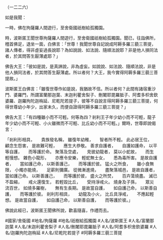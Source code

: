 （一二二六）

如是我聞：

一時，佛在拘薩羅人間遊行，至舍衛國祇樹給孤獨園。

時，波斯匿王聞世尊拘薩羅人間遊行，至舍衛國祇樹給孤獨園。聞已，往詣佛所，稽首佛足，退坐一面，白佛言：「世尊！我聞世尊自記說成阿耨多羅三藐三菩提，諸人傳者，得非虛妄過長說耶？為如說說、如法說、隨順法說耶？非是他人損同法者，於其問答生厭薄處耶？」

佛告大王：「彼如是說，是真諦說，非為虛妄。如說說、如法說、隨順法說，非是他人損同法者，於其問答生厭薄處。所以者何？大王，我今實得阿耨多羅三藐三菩提故。」

波斯匿王白佛言：「雖復世尊作如是說，我猶故不信。所以者何？此間有諸宿重沙門、婆羅門，所謂富蘭那迦葉、末迦利瞿舍梨子、刪闍耶毘羅胝子、阿耆多枳舍欽婆羅、迦羅拘陀迦栴延、尼乾陀若提子，彼等不自說言得阿耨多羅三藐三菩提，何得世尊幼小年少，出家未久，而便自證得阿耨多羅三藐三菩提？」

佛告大王：「有四種雖小而不可輕。何等為四？剎利王子年少幼小而不可輕，龍子年少幼小而不可輕、小火雖微而不可輕、比丘幼小而不可輕。」爾時，世尊即說偈言：

「剎利形相具，　　貴族發名稱，
雖復年幼稚，　　智者所不輕。
此必居王位，　　顧念生怨害，
是故難可輕，　　應生大恭敬。
善求自護者，　　自護如護命，
以平等自護，　　而等護於命。
聚落及空處，　　見彼幼龍者，
莫以小蛇故，　　而生輕慢想。
雜色小龍形，　　亦應令安樂，
輕蛇無士女，　　悉為毒所害。
是故自護者，　　當如護己命，
以斯善護己，　　而等護於彼。
猛火之所食，　　雖小食無限，
小燭亦能燒，　　足薪則彌廣。
從微漸進燒，　　盡聚落城邑，
是故自護者，　　當如護己命。
以斯善護己，　　而等護於彼，
盛火之所焚，　　百卉蕩燒盡。
滅已不盈縮，　　戒火還復生，
若輕毀比丘，　　受持淨戒火。
燒身及子孫，　　眾災流百世，
如燒多羅樹，　　無有生長期。
是故當自護，　　如自護己命，
以斯善自護，　　而等護於彼。
剎利形相具，　　幼龍及小火，
比丘具淨戒，　　不應起輕想。
是故當自護，　　如自護己命，
以斯善自護，　　而等護於彼。」

佛說此經已，波斯匿王聞佛所說，歡喜隨喜，作禮而去。

#國家/舍衛國
#地名/拘薩羅
#地名/祇樹給孤獨園
#人名/波斯匿王
#人名/富蘭那迦葉
#人名/末迦利瞿舍梨子
#人名/刪闍耶毘羅胝子
#人名/阿耆多枳舍欽婆羅
#人名/迦羅拘陀迦栴延
#人名/尼乾陀若提子
#阿耨多羅三藐三菩提
